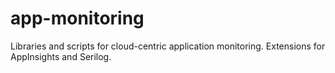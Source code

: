 # app-monitoring
Libraries and scripts for cloud-centric application monitoring.  Extensions for AppInsights and Serilog.
